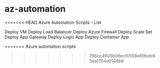 # az-automation
<<<<<<< HEAD
Azure Automation Scripts - List

Deploy VM
Deploy Load Balancer
Deploy Azure Firewall
Deploy Scale Set
Deploy App Gateway
Deploy Logic App
Deploy Container App

=======
Azure automation scripts
>>>>>>> 766cc4605b06ecf0556e69beb63ea1704d0148b8
